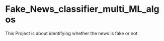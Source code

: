 # Fake_News_classifier_multi_ML_algos
This Project is about identifying whether the news is fake or not
